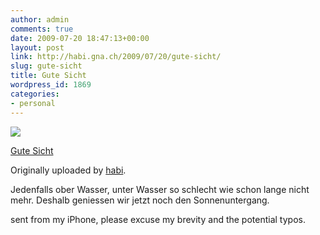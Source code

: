 ```yaml
---
author: admin
comments: true
date: 2009-07-20 18:47:13+00:00
layout: post
link: http://habi.gna.ch/2009/07/20/gute-sicht/
slug: gute-sicht
title: Gute Sicht
wordpress_id: 1869
categories:
- personal
---
```



 [![](http://farm3.static.flickr.com/2616/3739336421_c5337e6fb5_m.jpg)](http://www.flickr.com/photos/habi/3739336421/)
   

 
  [Gute Sicht](http://www.flickr.com/photos/habi/3739336421/)
    

  Originally uploaded by [habi](http://www.flickr.com/people/habi/).
 



Jedenfalls ober Wasser, unter Wasser so schlecht wie schon lange nicht mehr. Deshalb geniessen wir jetzt noch den Sonnenuntergang.  

  

sent from my iPhone, please excuse my brevity and the potential typos.
  


